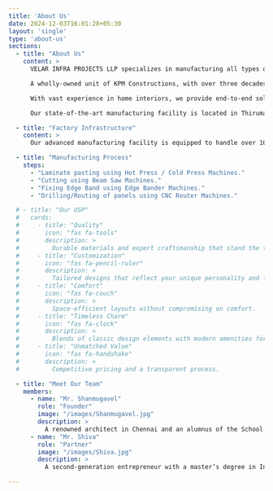 ```yaml
---
title: 'About Us'
date: 2024-12-03T16:01:28+05:30
layout: 'single'
type: 'about-us'
sections:
  - title: "About Us"
    content: >
      VELAR INFRA PROJECTS LLP specializes in manufacturing all types of modular interiors, including wardrobes, modular kitchens, office workstations, and home furniture. 

      A wholly-owned unit of KPM Constructions, with over three decades of expertise in construction and interiors across Chennai, Bangalore, and Hyderabad, Velar Infra is the product of 40 years of experience. Our mission is to make homes and construction dreams a reality.

      With vast experience in home interiors, we provide end-to-end solutions from conceptualization and design to manufacturing and installation, all managed by our expert professionals.

      Our state-of-the-art manufacturing facility is located in Thirumazhisai, Chennai.

  - title: "Factory Infrastructure"
    content: >
      Our advanced manufacturing facility is equipped to handle over 100 engineered wooden panels (Plywood, MDF, HDF) daily, offering a variety of finishing options, including laminate, acrylic, PU, foil, and veneers.

  - title: "Manufacturing Process"
    steps:
      - "Laminate pasting using Hot Press / Cold Press Machines."
      - "Cutting using Beam Saw Machines."
      - "Fixing Edge Band using Edge Bander Machines."
      - "Drilling/Routing of panels using CNC Router Machines."

  # - title: "Our USP"
  #   cards:
  #     - title: "Quality"
  #       icon: "fas fa-tools"
  #       description: >
  #         Durable materials and expert craftsmanship that stand the test of time.
  #     - title: "Customization"
  #       icon: "fas fa-pencil-ruler"
  #       description: >
  #         Tailored designs that reflect your unique personality and lifestyle.
  #     - title: "Comfort"
  #       icon: "fas fa-couch"
  #       description: >
  #         Space-efficient layouts without compromising on comfort.
  #     - title: "Timeless Charm"
  #       icon: "fas fa-clock"
  #       description: >
  #         Blends of classic design elements with modern amenities for a timeless appeal.
  #     - title: "Unmatched Value"
  #       icon: "fas fa-handshake"
  #       description: >
  #         Competitive pricing and a transparent process.

  - title: "Meet Our Team"
    members:
      - name: "Mr. Shanmugavel"
        role: "Founder"
        image: "/images/Shanmugavel.jpg"
        description: >
          A renowned architect in Chennai and an alumnus of the School of Architecture and Planning, Anna University. Passionate about architecture, civil work, interiors, and turnkey projects for residences, corporate offices, and restaurants.
      - name: "Mr. Shiva"
        role: "Partner"
        image: "/images/Shiva.jpg"
        description: >
          A second-generation entrepreneur with a master’s degree in Industrial Engineering from Arizona State University, USA. Brings entrepreneurial expertise and leadership skills to add immense value to the company.

---
```

